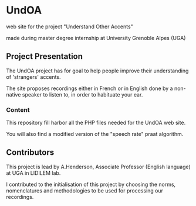 # UndOA
web site for the project "Understand Other Accents"

made during master degree internship at University Grenoble Alpes (UGA)

## Project Presentation
The UndOA project has for goal to help people improve their understanding of 'strangers' accents.

The site proposes recordings either in French or in English done by a non-native speaker to listen to, in order to habituate your ear.
### Content
This repository fill harbor all the PHP files needed for the UndOA web site.

You will also find a modified version of the "speech rate" praat algorithm.
## Contributors
This project is lead by A.Henderson, Associate Professor (English language) at UGA in LIDILEM lab.

I contributed to the initialisation of this project by choosing the norms, nomenclatures and methodologies to be used for processing our recordings.
